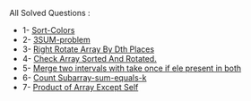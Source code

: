 
All Solved Questions :

- 1- [Sort-Colors](https://leetcode.com/problems/sort-colors/submissions/)
- 2- [3SUM-problem](/LeetCode/Medium/1_Array/2_3Sum.py)
- 3- [Right Rotate Array By Dth Places](/LeetCode/Medium/1_Array/3_RightRotateArrayByDPlaces.py)
- 4- [Check Array Sorted And Rotated.](/LeetCode/Medium/1_Array/4_checkArrSortedAndRotated.py)
- 5- [Merge two intervals with take once if ele present in both](/LeetCode/Medium/1_Array/5_2_Merge_interval_Better.py)
- 6- [Count Subarray-sum-equals-k](/LeetCode/Medium/1_Array/6_Count_subarrays_with_given_sumK.py)
- 7- [Product of Array Except Self](/LeetCode/Medium/1_Array/7_2_ProdOfArrExcptSelfBtter.py)
